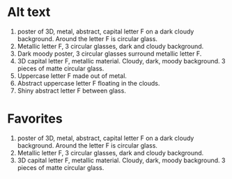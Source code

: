 # Alt text

1. poster of 3D, metal, abstract, capital letter F on a dark cloudy background. Around the letter F is circular glass.
2. Metallic letter F, 3 circular glasses, dark and cloudy background.
3. Dark moody poster, 3 circular glasses surround metallic letter F.
4. 3D capital letter F, metallic material. Cloudy, dark, moody background. 3 pieces of matte circular glass.
5. Uppercase letter F made out of metal.
6. Abstract uppercase letter F floating in the clouds.
7. Shiny abstract letter F between glass.

# Favorites

1. poster of 3D, metal, abstract, capital letter F on a dark cloudy background. Around the letter F is circular glass.
2. Metallic letter F, 3 circular glasses, dark and cloudy background.
3. 3D capital letter F, metallic material. Cloudy, dark, moody background. 3 pieces of matte circular glass.
